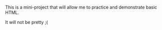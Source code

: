 This is a mini-project that will allow me to practice and demonstrate basic HTML.

It will not be pretty ;(